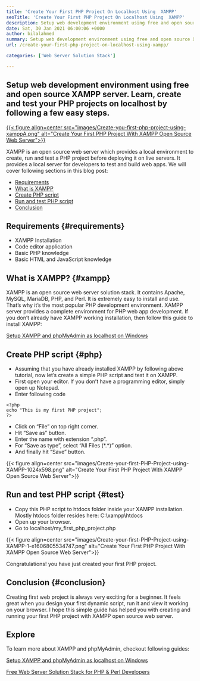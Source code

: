 ```yaml
---
title: 'Create Your First PHP Project On Localhost Using  XAMPP'
seoTitle: 'Create Your First PHP Project On Localhost Using  XAMPP'
description: Setup web development environment using free and open source web server XAMPP. Create and test your PHP projects on localhost by following a few easy steps.
date: Sat, 30 Jan 2021 06:00:06 +0000
author: bilalahmed
summary: Setup web development environment using free and open source XAMPP server. Learn, create and test your PHP projects on localhost by following a few easy steps.
url: /create-your-first-php-project-on-localhost-using-xampp/

categories: ['Web Server Solution Stack']

---
```

## Setup web development environment using free and open source XAMPP server. Learn, create and test your PHP projects on localhost by following a few easy steps.

[{{< figure align=center src="images/Create-you-first-php-project-using-xamppA.png" alt="Create Your First PHP Project With XAMPP Open Source Web Server">}}][1] 

XAMPP is an open source web server which provides a local environment to create, run and test a PHP project before deploying it on live servers. It provides a local server for developers to test and build web apps. We will cover following sections in this blog post:

  * [Requirements][2]
  * [What is XAMPP][3]
  * [Create PHP script][4]
  * [Run and test PHP script][5]
  * [Conclusion][6]

## Requirements {#requirements}

  * XAMPP Installation
  * Code editor application
  * Basic PHP knowledge
  * Basic HTML and JavaScript knowledge

## What is XAMPP? {#xampp}

XAMPP is an open source web server solution stack. It contains Apache, MySQL, MariaDB, PHP, and Perl. It is extremely easy to install and use. That’s why it’s the most popular PHP development environment. XAMPP server provides a complete environment for PHP web app development. If you don’t already have XAMPP working installation, then follow this guide to install XAMPP:

[Setup XAMPP and phpMyAdmin as localhost on Windows][7]

## Create PHP script {#php}

  * Assuming that you have already installed XAMPP by following above tutorial, now let’s create a simple PHP script and test it on XAMPP.
  * First open your editor. If you don’t have a programming editor, simply open up Notepad. 
  * Enter following code


```
<?php
echo "This is my first PHP project";
?>
```


  * Click on “File” on top right corner.
  * Hit “Save as” button.
  * Enter the name with extension “.php”.
  * For “Save as type”, select “All Files (\*.\*)” option.
  * And finally hit “Save” button.

{{< figure align=center src="images/Create-your-first-PHP-Project-using-XAMPP-1024x598.png" alt="Create Your First PHP Project With XAMPP Open Source Web Server">}}  

## Run and test PHP script {#test}

  * Copy this PHP script to htdocs folder inside your XAMPP installation. Mostly htdocs folder resides here: C:\xampp\htdocs
  * Open up your browser.
  * Go to localhost/my\_first\_php_project.php 

{{< figure align=center src="images/Create-your-first-PHP-Project-using-XAMPP-1-e1606805534747.png" alt="Create Your First PHP Project With XAMPP Open Source Web Server">}}  

Congratulations! you have just created your first PHP project.

## Conclusion {#conclusion}

Creating first web project is always very exciting for a beginner. It feels great when you design your first dynamic script, run it and view it working on your browser. I hope this simple guide has helped you with creating and running your first PHP project with XAMPP open source web server. 

## Explore

To learn more about XAMPP and phpMyAdmin, checkout following guides:

[Setup XAMPP and phpMyAdmin as localhost on Windows][7]

[Free Web Server Solution Stack for PHP & Perl Developers][1]

 [1]: https://products.containerize.com/solution-stack/xampp
 [2]: #requirements
 [3]: #xampp
 [4]: #php
 [5]: #test
 [6]: #conclusion
 [7]: https://blog.containerize.com/database-management-software/how-to-setup-xampp-and-phpmyadmin-as-localhost-on-windows/
